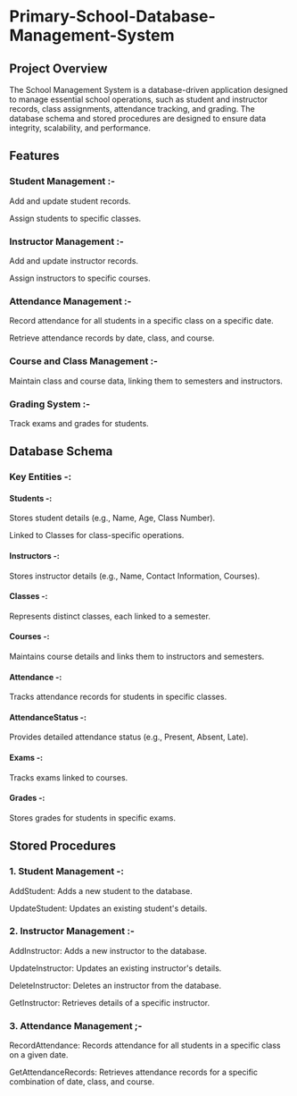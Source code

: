 # Primary-School-Database-Management-System

## Project Overview
The School Management System is a database-driven application designed to manage essential school operations, such as student and instructor records, class assignments, attendance tracking, and grading. The database schema and stored procedures are designed to ensure data integrity, scalability, and performance.

## Features

### Student Management :-

Add and update student records.

Assign students to specific classes.

### Instructor Management :-

Add and update instructor records.

Assign instructors to specific courses.

### Attendance Management :-

Record attendance for all students in a specific class on a specific date.

Retrieve attendance records by date, class, and course.

### Course and Class Management :-

Maintain class and course data, linking them to semesters and instructors.

### Grading System :-

Track exams and grades for students.

## Database Schema

### Key Entities -:

#### Students -:

Stores student details (e.g., Name, Age, Class Number).

Linked to Classes for class-specific operations.

#### Instructors -:

Stores instructor details (e.g., Name, Contact Information, Courses).

#### Classes -:

Represents distinct classes, each linked to a semester.

#### Courses -:

Maintains course details and links them to instructors and semesters.

#### Attendance -:

Tracks attendance records for students in specific classes.

#### AttendanceStatus -:

Provides detailed attendance status (e.g., Present, Absent, Late).

#### Exams -:

Tracks exams linked to courses.

#### Grades -:

Stores grades for students in specific exams.

## Stored Procedures


### 1. Student Management -:

AddStudent: Adds a new student to the database.

UpdateStudent: Updates an existing student's details.

### 2. Instructor Management :-

AddInstructor: Adds a new instructor to the database.

UpdateInstructor: Updates an existing instructor's details.

DeleteInstructor: Deletes an instructor from the database.

GetInstructor: Retrieves details of a specific instructor.

### 3. Attendance Management ;-

RecordAttendance: Records attendance for all students in a specific class on a given date.

GetAttendanceRecords: Retrieves attendance records for a specific combination of date, class, and course.

